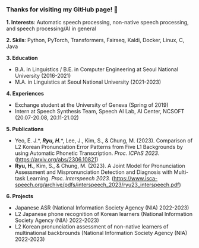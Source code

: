 ### Thanks for visiting my GitHub page! 👋

**1. Interests**: Automatic speech processing, non-native speech processing, and speech processing/AI in general

**2. Skils**: Python, PyTorch, Transformers, Fairseq, Kaldi, Docker, Linux, C, Java

**3. Education**
   - B.A. in Linguistics / B.E. in Computer Engineering at Seoul National University (2016-2021)
   - M.A. in Linguistics at Seoul National University (2021-2023)
    
**4. Experiences**
   - Exchange student at the University of Geneva (Spring of 2019)
   - Intern at Speech Synthesis Team, Speech AI Lab, AI Center, NCSOFT (20.07-20.08, 20.11-21.02)

**5. Publications**
   - Yeo, E. J.\*, _**Ryu, H.**_\*, Lee, J., Kim, S., & Chung, M. (2023). Comparison of L2 Korean Pronunciation Error Patterns from Five L1 Backgrounds by using Automatic Phonetic Transcription. _Proc. ICPhS 2023_. (https://arxiv.org/abs/2306.10821)
   - **Ryu, H.**, Kim, S., & Chung, M. (2023). A Joint Model for Pronunciation Assessment and Mispronunciation Detection and Diagnosis with Multi-task Learning. _Proc. Interspeech 2023._ (https://www.isca-speech.org/archive/pdfs/interspeech_2023/ryu23_interspeech.pdf)

**6. Projects**
   - Japanese ASR (National Information Society Agency (NIA) 2022-2023)
   - L2 Japanese phone recognition of Korean learners (National Information Society Agency (NIA) 2022-2023)
   - L2 Korean pronunciation assessment of non-native learners of multinational backbrounds (National Information Society Agency (NIA) 2022-2023)

<!--
**rhss10/rhss10** is a ✨ _special_ ✨ repository because its `README.md` (this file) appears on your GitHub profile.

Here are some ideas to get you started:

- 🔭 I’m currently working on ...
- 🌱 I’m currently learning ...
- 👯 I’m looking to collaborate on ...
- 🤔 I’m looking for help with ...
- 💬 Ask me about ...
- 📫 How to reach me: ...
- 😄 Pronouns: ...
- ⚡ Fun fact: ...
-->
